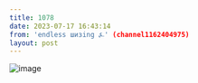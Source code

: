 ```yaml
---
title: 1078
date: 2023-07-17 16:43:14
from: 'endless шизing ⍼' (channel1162404975)
layout: post
---
```


![image](photos/photo_142@17-07-2023_16-43-14.jpg)


